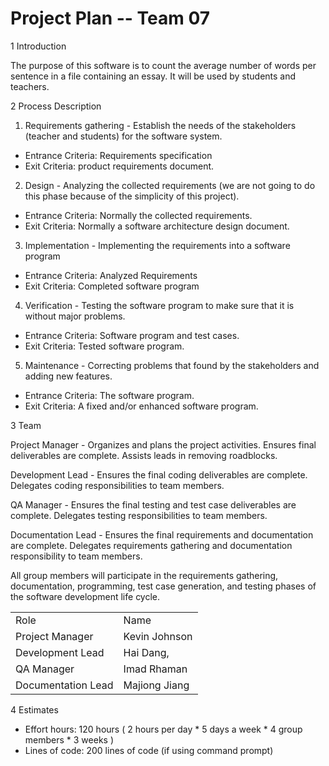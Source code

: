 # **Project Plan -- Team 07**

1 Introduction


The purpose of this software is to count the average number of words per sentence in a file containing an essay. It will be used by students and teachers.


2 Process Description


1. Requirements gathering - Establish the needs of the stakeholders (teacher and students) for the software system. 
 - Entrance Criteria: Requirements specification
 - Exit Criteria: product requirements document.
2. Design - Analyzing the collected requirements (we are not going to do this phase because of the simplicity of this project).
 - Entrance Criteria: Normally the collected requirements.
 - Exit Criteria: Normally a software architecture design document.
3. Implementation - Implementing the requirements into a software program
 - Entrance Criteria: Analyzed Requirements
 - Exit Criteria: Completed software program
4. Verification - Testing the software program to make sure that it is without major problems.
 - Entrance Criteria: Software program and test cases.
 - Exit Criteria: Tested software program.
5. Maintenance - Correcting problems that found by the stakeholders and adding new features.
 - Entrance Criteria: The software program.
 - Exit Criteria: A fixed and/or enhanced software program.


3 Team


Project Manager - Organizes and plans the project activities. Ensures final deliverables are complete. Assists leads in removing roadblocks.

Development Lead - Ensures the final coding deliverables are complete. Delegates coding responsibilities to team members.

QA Manager - Ensures the final testing and test case deliverables are complete. Delegates testing responsibilities to team members.

Documentation Lead - Ensures the final requirements and documentation are complete. Delegates requirements gathering and documentation responsibility to team members.

All group members will participate in the requirements gathering, documentation, programming, test case generation, and testing phases of the software development life cycle.


<table>
<tr><td>Role</td> <td>Name</td></tr>
<tr><td>Project Manager</td> <td>Kevin Johnson</td></tr>
<tr><td>Development Lead</td> <td>Hai Dang,</td></tr>
<tr><td>QA Manager</td> <td>Imad Rhaman</td></tr>
<tr><td>Documentation Lead</td> <td>Majiong Jiang</td></tr>
</table>


4 Estimates


- Effort hours: 120 hours ( 2 hours per day * 5 days a week * 4 group members * 3 weeks )
- Lines of code: 200 lines of code (if using command prompt)
